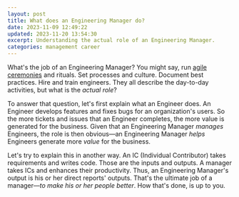 ```yaml
---
layout: post
title: What does an Engineering Manager do?
date: 2023-11-09 12:49:22
updated: 2023-11-20 13:54:30
excerpt: Understanding the actual role of an Engineering Manager.
categories: management career
---
```


What's the job of an Engineering Manager? You might say, run [agile ceremonies](https://www.atlassian.com/agile/scrum/ceremonies) and rituals. Set processes and culture. Document best practices. Hire and train engineers. They all describe the day-to-day activities, but what is the _actual role_?

To answer that question, let's first explain what an Engineer does. An Engineer develops features and fixes bugs for an organization's users. So the more tickets and issues that an Engineer completes, the more value is generated for the business. Given that an Engineering Manager _manages_ Engineers, the role is then obvious—an Engineering Manager _helps_ Engineers generate more _value_ for the business.

Let's try to explain this in another way. An IC (Individual Contributor) takes requirements and writes code. Those are the inputs and outputs. A manager takes ICs and enhances their productivity. Thus, an Engineering Manager's output is his or her direct reports' outputs. That's the ultimate job of a manager—_to make his or her people better_. How that's done, is up to you.
